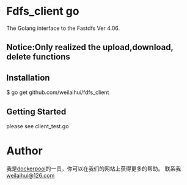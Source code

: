 # Fdfs_client go
The Golang interface to the Fastdfs Ver 4.06.
## Notice:Only realized the upload,download, delete functions
## Installation
$ go get github.com/weilaihui/fdfs_client
## Getting Started
please see client_test.go

# Author
我是[dockerpool](http://www.dockerpool.com)的一员，你可以在我们的网站上获得更多的帮助。
联系我 weilaihui@126.com